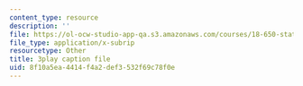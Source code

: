 ```yaml
---
content_type: resource
description: ''
file: https://ol-ocw-studio-app-qa.s3.amazonaws.com/courses/18-650-statistics-for-applications-fall-2016/8f10a5ea4414f4a2def3532f69c78f0e_4HRhg4eUiMo.srt
file_type: application/x-subrip
resourcetype: Other
title: 3play caption file
uid: 8f10a5ea-4414-f4a2-def3-532f69c78f0e
---
```

